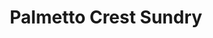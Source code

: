 ---
title: "Palmetto Crest Sundry"
url: /batesburg-leesville/palmetto-crest-sundry/
shop: Andenken
---